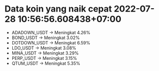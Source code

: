 # Data koin yang naik cepat 2022-07-28 10:56:56.608438+07:00

* ADADOWN_USDT -> Meningkat 4.26%
* BOND_USDT -> Meningkat 3.02%
* DOTDOWN_USDT -> Meningkat 6.59%
* LDO_USDT -> Meningkat 3.08%
* MINA_USDT -> Meningkat 3.29%
* PERP_USDT -> Meningkat 3.15%
* QTUM_USDT -> Meningkat 5.35%
